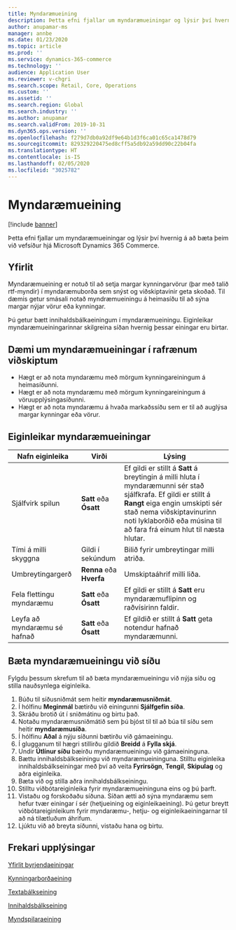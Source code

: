 ```yaml
---
title: Myndaræmueining
description: Þetta efni fjallar um myndaræmueiningar og lýsir því hvernig á að bæta þeim við vefsíður hjá Microsoft Dynamics 365 Commerce.
author: anupamar-ms
manager: annbe
ms.date: 01/23/2020
ms.topic: article
ms.prod: ''
ms.service: dynamics-365-commerce
ms.technology: ''
audience: Application User
ms.reviewer: v-chgri
ms.search.scope: Retail, Core, Operations
ms.custom: ''
ms.assetid: ''
ms.search.region: Global
ms.search.industry: ''
ms.author: anupamar
ms.search.validFrom: 2019-10-31
ms.dyn365.ops.version: ''
ms.openlocfilehash: f279d7db0a92df9e64b1d3f6ca01c65ca1478d79
ms.sourcegitcommit: 829329220475ed8cff5a5db92a59dd90c22b04fa
ms.translationtype: HT
ms.contentlocale: is-IS
ms.lasthandoff: 02/05/2020
ms.locfileid: "3025782"
---
```

# <a name="carousel-module"></a>Myndaræmueining


[!include [banner](includes/banner.md)]

Þetta efni fjallar um myndaræmueiningar og lýsir því hvernig á að bæta þeim við vefsíður hjá Microsoft Dynamics 365 Commerce.

## <a name="overview"></a>Yfirlit

Myndaræmueining er notuð til að setja margar kynningarvörur (þar með talið rtf-myndir) í myndaræmuborða sem snýst og viðskiptavinir geta skoðað. Til dæmis getur smásali notað myndræmueiningu á heimasíðu til að sýna margar nýjar vörur eða kynningar.

Þú getur bætt innihaldsbálkaeiningum í myndaræmueiningu. Eiginleikar myndaræmueiningarinnar skilgreina síðan hvernig þessar einingar eru birtar.

## <a name="examples-of-carousel-modules-in-e-commerce"></a>Dæmi um myndaræmueiningar í rafrænum viðskiptum

- Hægt er að nota myndaræmu með mörgum kynningareiningum á heimasíðunni.
- Hægt er að nota myndaræmu með mörgum kynningareiningum á vöruupplýsingasíðunni.
- Hægt er að nota myndaræmu á hvaða markaðssíðu sem er til að auglýsa margar kynningar eða vörur.

## <a name="carousel-module-properties"></a>Eiginleikar myndaræmueiningar

| Nafn eiginleika             | Virði                 | Lýsing |
|---------------------------|-----------------------|-------------|
| Sjálfvirk spilun                  | **Satt** eða **Ósatt** | Ef gildi er stillt á **Satt** á breytingin á milli hluta í myndaræmunni sér stað sjálfkrafa. Ef gildi er stillt á **Rangt** eiga engin umskipti sér stað nema viðskiptavinurinn noti lyklaborðið eða músina til að fara frá einum hlut til næsta hlutar. |
| Tími á milli skyggna | Gildi í sekúndum    | Bilið fyrir umbreytingar milli atriða. |
| Umbreytingargerð           | **Renna** eða **Hverfa** | Umskiptaáhrif milli liða. |
| Fela flettingu myndaræmu     | **Satt** eða **Ósatt** | Ef gildi er stillt á **Satt** eru myndaræmuflipinn og raðvísirinn faldir. |
| Leyfa að myndaræmu sé hafnað    | **Satt** eða **Ósatt** | Ef gildið er stillt á **Satt** geta notendur hafnað myndaræmunni. |

## <a name="add-a-carousel-module-to-a-page"></a>Bæta myndaræmueiningu við síðu

Fylgdu þessum skrefum til að bæta myndaræmueiningu við nýja síðu og stilla nauðsynlega eiginleika.

1. Búðu til síðusniðmát sem heitir **myndaræmusniðmát**.
1. Í hólfinu **Meginmál** bætirðu við einingunni **Sjálfgefin síða**.
1. Skráðu brotið út í sniðmátinu og birtu það. 
1. Notaðu myndaræmusniðmátið sem þú bjóst til til að búa til síðu sem heitir **myndaræmusíða**.
1. Í hólfinu **Aðal** á nýju síðunni bætirðu við gámaeiningu. 
1. Í glugganum til hægri stillirðu gildið **Breidd** á **Fylla skjá**.
1. Undir **Útlínur síðu** bæirðu myndaræmueiningu við gámaeininguna.
1. Bættu innihaldsbálkseiningu við myndaræmueininguna. Stilltu eiginleika innihaldsbálkseiningar með því að veita **Fyrirsögn**, **Tengil**, **Skipulag** og aðra eiginleika.
1. Bæta við og stilla aðra innihaldsbálkseiningu.
1. Stilltu viðbótareiginleika fyrir myndaræmueininguna eins og þú þarft.
1. Vistaðu og forskoðaðu síðuna. Síðan ætti að sýna myndaræmu sem hefur tvær einingar í sér (hetjueining og eiginleikaeining). Þú getur breytt viðbótareiginleikum fyrir myndaræmu-, hetju- og eiginleikaeiningarnar til að ná tilætluðum áhrifum.
1. Ljúktu við að breyta síðunni, vistaðu hana og birtu.

## <a name="additional-resources"></a>Frekari upplýsingar

[Yfirlit byrjendaeiningar](starter-kit-overview.md)

[Kynningarborðaeining](add-alert.md)

[Textabálkseining](add-content-rich-block.md)

[Innihaldsbálkseining](add-hero-module.md)

[Myndspilaraeining](add-video-player.md)
